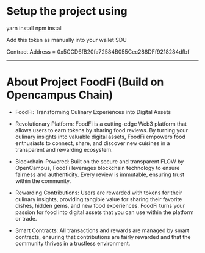 # Setup the project using

yarn install
npm install

Add this token as manually into your wallet SDU

Contract Address = 0x5CCD6fB20fa72584B055Cec288DFf9218284dfbf

---

# About Project FoodFi (Build on Opencampus Chain)

- FoodFi: Transforming Culinary Experiences into Digital Assets

- Revolutionary Platform:
  FoodFi is a cutting-edge Web3 platform that allows users to earn tokens by sharing food reviews. By turning your culinary insights into valuable digital assets, FoodFi empowers food enthusiasts to connect, share, and discover new cuisines in a transparent and rewarding ecosystem.

- Blockchain-Powered:
  Built on the secure and transparent FLOW by OpenCampus, FoodFi leverages blockchain technology to ensure fairness and authenticity. Every review is immutable, ensuring trust within the community.

- Rewarding Contributions:
  Users are rewarded with tokens for their culinary insights, providing tangible value for sharing their favorite dishes, hidden gems, and new food experiences. FoodFi turns your passion for food into digital assets that you can use within the platform or trade.

- Smart Contracts:
  All transactions and rewards are managed by smart contracts, ensuring that contributions are fairly rewarded and that the community thrives in a trustless environment.

